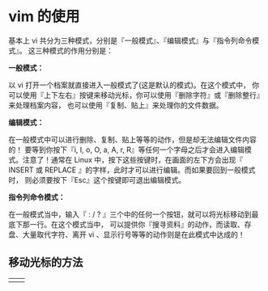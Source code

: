 # vim 的使用
基本上 vi 共分为三种模式，分别是『一般模式』、『编辑模式』与『指令列命令模式』。 这三种模式的作用分别是：

**一般模式：**

以 vi 打开一个档案就直接进入一般模式了(这是默认的模式)。在这个模式中， 你可以使用『上下左右』按键来移动光标，你可以使用『删除字符』或『删除整行』来处理档案内容， 也可以使用『复制、贴上』来处理你的文件数据。

**编辑模式：**

在一般模式中可以进行删除、复制、贴上等等的动作，但是却无法编辑文件内容的！ 要等到你按下『i, I, o, O, a, A, r, R』等任何一个字母之后才会进入编辑模式。注意了！通常在 Linux 中，按下这些按键时，在画面的左下方会出现『 INSERT 或 REPLACE 』的字样，此时才可以进行编辑。而如果要回到一般模式时， 则必须要按下『Esc』这个按键即可退出编辑模式。

**指令列命令模式：**

在一般模式当中，输入『 : / ? 』三个中的任何一个按钮，就可以将光标移动到最底下那一行。在这个模式当中， 可以提供你『搜寻资料』的动作，而读取、存盘、大量取代字符、离开 vi 、显示行号等等的动作则是在此模式中达成的！

## 移动光标的方法
|||
|--|--|
|||

